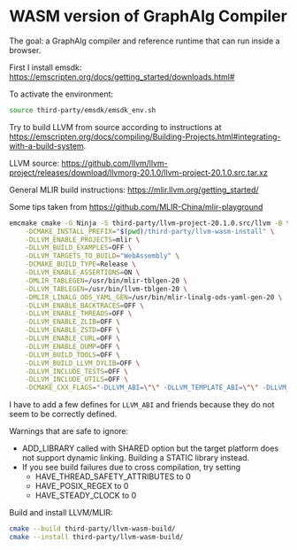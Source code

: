 # WASM version of GraphAlg Compiler
The goal: a GraphAlg compiler and reference runtime that can run inside a browser.

First I install emsdk: https://emscripten.org/docs/getting_started/downloads.html#

To activate the environment:

```bash
source third-party/emsdk/emsdk_env.sh
```

Try to build LLVM from source according to instructions at https://emscripten.org/docs/compiling/Building-Projects.html#integrating-with-a-build-system.

LLVM source: https://github.com/llvm/llvm-project/releases/download/llvmorg-20.1.0/llvm-project-20.1.0.src.tar.xz

General MLIR build instructions: https://mlir.llvm.org/getting_started/

Some tips taken from https://github.com/MLIR-China/mlir-playground

```bash
emcmake cmake -G Ninja -S third-party/llvm-project-20.1.0.src/llvm -B third-party/llvm-wasm-build \
    -DCMAKE_INSTALL_PREFIX="$(pwd)/third-party/llvm-wasm-install" \
    -DLLVM_ENABLE_PROJECTS=mlir \
    -DLLVM_BUILD_EXAMPLES=OFF \
    -DLLVM_TARGETS_TO_BUILD="WebAssembly" \
    -DCMAKE_BUILD_TYPE=Release \
    -DLLVM_ENABLE_ASSERTIONS=ON \
    -DMLIR_TABLEGEN=/usr/bin/mlir-tblgen-20 \
    -DLLVM_TABLEGEN=/usr/bin/llvm-tblgen-20 \
    -DMLIR_LINALG_ODS_YAML_GEN=/usr/bin/mlir-linalg-ods-yaml-gen-20 \
    -DLLVM_ENABLE_BACKTRACES=OFF \
    -DLLVM_ENABLE_THREADS=OFF \
    -DLLVM_ENABLE_ZLIB=OFF \
    -DLLVM_ENABLE_ZSTD=OFF \
    -DLLVM_ENABLE_CURL=OFF \
    -DLLVM_ENABLE_DUMP=OFF \
    -DLLVM_BUILD_TOOLS=OFF \
    -DLLVM_BUILD_LLVM_DYLIB=OFF \
    -DLLVM_INCLUDE_TESTS=OFF \
    -DLLVM_INCLUDE_UTILS=OFF \
    -DCMAKE_CXX_FLAGS="-DLLVM_ABI=\"\" -DLLVM_TEMPLATE_ABI=\"\" -DLLVM_EXPORT_TEMPLATE=\"\"" \
```

I have to add a few defines for `LLVM_ABI` and friends because they do not seem to be correctly defined.

Warnings that are safe to ignore:
- ADD_LIBRARY called with SHARED option but the target platform does not
  support dynamic linking.  Building a STATIC library instead.
- If you see build failures due to cross compilation, try setting
  * HAVE_THREAD_SAFETY_ATTRIBUTES to 0
  * HAVE_POSIX_REGEX to 0
  * HAVE_STEADY_CLOCK to 0

Build and install LLVM/MLIR:

```bash
cmake --build third-party/llvm-wasm-build/
cmake --install third-party/llvm-wasm-build/
```
